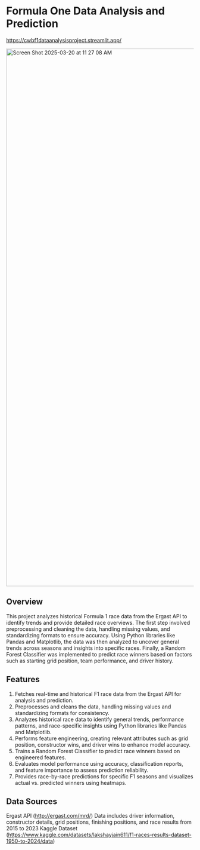 # Formula One Data Analysis and Prediction
https://cwbf1dataanalysisproject.streamlit.app/

<img width="1440" alt="Screen Shot 2025-03-20 at 11 27 08 AM" src="https://github.com/user-attachments/assets/85c3f289-8863-4254-af58-86512c8f9bd1" />

## Overview

This project analyzes historical Formula 1 race data from the Ergast API to identify trends and provide detailed race overviews. The first step involved preprocessing and cleaning the data, handling missing values, and standardizing formats to ensure accuracy. Using Python libraries like Pandas and Matplotlib, the data was then analyzed to uncover general trends across seasons and insights into specific races. Finally, a Random Forest Classifier was implemented to predict race winners based on factors such as starting grid position, team performance, and driver history.

## Features

1. Fetches real-time and historical F1 race data from the Ergast API for analysis and prediction.
2. Preprocesses and cleans the data, handling missing values and standardizing formats for consistency.
3. Analyzes historical race data to identify general trends, performance patterns, and race-specific insights using Python libraries like Pandas and Matplotlib.
4. Performs feature engineering, creating relevant attributes such as grid position, constructor wins, and driver wins to enhance model accuracy.
5. Trains a Random Forest Classifier to predict race winners based on engineered features.
6. Evaluates model performance using accuracy, classification reports, and feature importance to assess prediction reliability.
7. Provides race-by-race predictions for specific F1 seasons and visualizes actual vs. predicted winners using heatmaps.

## Data Sources

Ergast API (http://ergast.com/mrd/)
Data includes driver information, constructor details, grid positions, finishing positions, and race results from 2015 to 2023
Kaggle Dataset (https://www.kaggle.com/datasets/lakshayjain611/f1-races-results-dataset-1950-to-2024/data)

